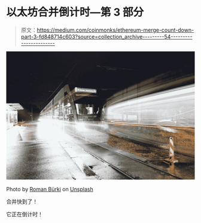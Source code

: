 # 以太坊合并倒计时—第 3 部分

> 原文：<https://medium.com/coinmonks/ethereum-merge-count-down-part-3-fd848714c603?source=collection_archive---------54----------------------->

![](img/15f9867b23eaa5b7c7d9d9dd5f5d315e.png)

Photo by [Roman Bürki](https://unsplash.com/@romanleandro?utm_source=medium&utm_medium=referral) on [Unsplash](https://unsplash.com?utm_source=medium&utm_medium=referral)

合并快到了！

它正在倒计时！